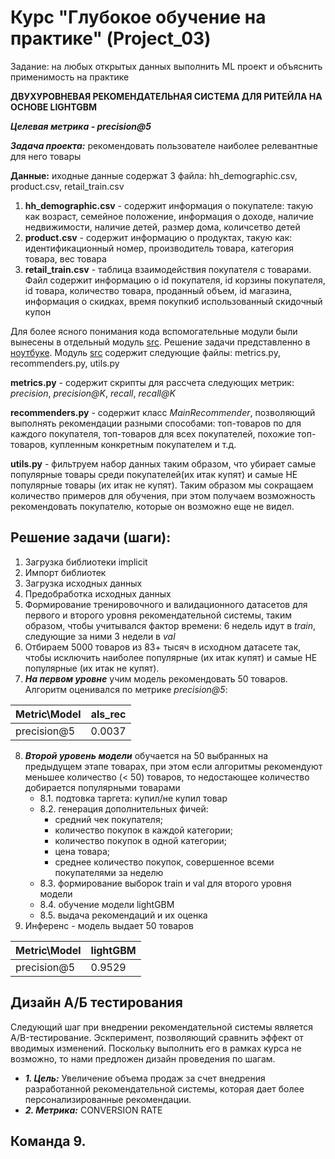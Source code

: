 
# Курс "Глубокое обучение на практике" (Project_03)

Задание: на любых открытых данных выполнить ML проект и объяснить применимость на практике

**ДВУХУРОВНЕВАЯ РЕКОМЕНДАТЕЛЬНАЯ СИСТЕМА ДЛЯ РИТЕЙЛА НА ОСНОВЕ LIGHTGBM**

***Целевая метрика - precision@5***

***Задача проекта:*** рекомендовать пользователе наиболее релевантные для него товары

**Данные:** иходные данные содержат 3 файла: hh_demographic.csv, product.csv, retail_train.csv

1. **hh_demographic.csv** - содержит информация о покупателе: такую как возраст, семейное положение, информация о доходе, наличие недвижимости, наличие детей, 
размер дома, количсетво детей
2. **product.csv** - содержит информацию о продуктах, такую как: идентификационный номер, производитель товара, категория товара, вес товара
3. **retail_train.csv** - таблица взаимодействия покупателя с товарами. Файл содержит информацию о id покупателя, id корзины покупателя, id товара, количество товара,
проданный объем, id магазина, информация о скидках, время покупкиб использованный скидочный купон

Для более ясного понимания кода вспомогательные модули были вынесены в отдельный модуль [src](https://github.com/SLVmain/RecSystem/tree/main/src). Решение задачи представленно в [ноутбуке](https://github.com/SLVmain/RecSystem/blob/main/rec_sys_lgbm.ipynb).
Модуль [src](https://github.com/SLVmain/RecSystem/tree/main/src) содержит следующие файлы: metrics.py, recommenders.py, utils.py

**metrics.py** - содержит скрипты для рассчета следующих метрик: *precision*, *precision@K*, *recall*, *recall@K*

**recommenders.py** - содержит класс *MainRecommender*, позволяющий выполнять рекомендации разными способами: топ-товаров по для каждого покупателя, топ-товаров 
для всех покупателей, похожие топ-товаров, купленным конкретным покупателем и т.д.

**utils.py** - фильтруем набор данных таким образом, что убирает самые популярные товары среди покупателей(их итак купят) и самые НЕ популярные товары 
(их итак не купят). Таким образом мы сокращаем количество примеров для обучения, при этом получаем возможность рекомендовать покупателю, которые он возможно еще не видел.

## Решение задачи (шаги):
1. Загрузка библиотеки implicit
2. Импорт библиотек
3. Загрузка исходных данных
4. Предобработка исходных данных
5. Формирование тренировочного и валидационного датасетов для первого и второго уровня рекомендательной системы, таким образом, чтобы учитывался фактор времени: 6 недель идут в *train*, следующие за ними 3 недели в *val*
6. Отбираем 5000 товаров из 83+ тысяч в исходном датасете так, чтобы исключить наиболее популярные (их итак купят) и самые НЕ популярные (их итак не купят).
7. ***На первом уровне*** учим модель рекомендовать 50 товаров. Алгоритм оценивался по метрике *precision@5*:

| Metric\Model|als_rec|
|--|--|
|precision@5|0.0037|

8. ***Второй уровень модели*** обучается на 50 выбранных на предыдущем этапе товарах, при этом если алгоритмы рекомендуют меньшее количество (< 50) товаров, то
недостающее количество добирается популярными товарами
   * 8.1. подтовка таргета: купил/не купил товар
   * 8.2. генерация дополнительных фичей:
      - средний чек покупателя;
      - количество покупок в каждой категории;
      - количество покупок в одной категории;
      - цена товара;
      - среднее количество покупок, совершенное всеми покупателями за неделю
   * 8.3. формирование выборок train и  val для второго уровня модели
   * 8.4. обучение модели lightGBM
   * 8.5. выдача рекомендаций и их оценка
9. Инференс - модель выдает 50 товаров

| Metric\Model|lightGBM|
|--|--|
|precision@5|0.9529|


## Дизайн А/Б тестирования
Следующий шаг при внедрении рекомендательной системы является A/B-тестирование. Эскперимент, позволяющий сравнить эффект от вводимых изменений. 
Поскольку выполнить его в рамках курса не возможно, то нами предложен дизайн проведения по шагам.
   * ***1. Цель:*** Увеличение объема продаж за счет внедрения разработанной рекомендательной системы, которая дает более персонализированные рекомендации.
   * ***2. Метрика:*** CONVERSION RATE



## Команда 9.



